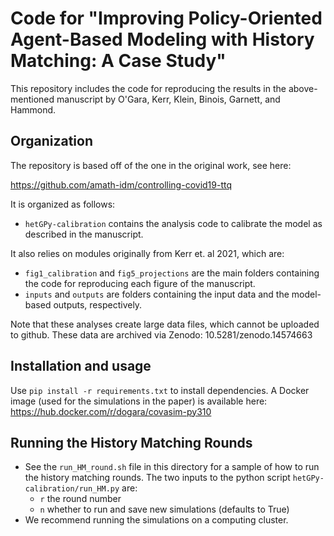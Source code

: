 # Code for "Improving Policy-Oriented Agent-Based Modeling with History Matching: A Case Study"

This repository includes the code for reproducing the results in the above-mentioned manuscript by O'Gara, Kerr, Klein, Binois, Garnett, and Hammond.


## Organization

The repository is based off of the one in the original work, see here:

https://github.com/amath-idm/controlling-covid19-ttq




It is organized as follows: 
- `hetGPy-calibration` contains the analysis code to calibrate the model as described in the manuscript.

It also relies on modules originally from Kerr et. al 2021, which are:

- `fig1_calibration` and `fig5_projections` are the main folders containing the code for reproducing each figure of the manuscript.
- `inputs` and `outputs` are folders containing the input data and the model-based outputs, respectively.

Note that these analyses create large data files, which cannot be uploaded to github. These data are archived via Zenodo: 10.5281/zenodo.14574663

## Installation and usage

Use `pip install -r requirements.txt` to install dependencies. A Docker image (used for the simulations in the paper) is available here:
https://hub.docker.com/r/dogara/covasim-py310


## Running the History Matching Rounds

- See the `run_HM_round.sh` file in this directory for a sample of how to run the history matching rounds. The two inputs to the python script `hetGPy-calibration/run_HM.py` are:
    - `r` the round number
    - `n` whether to run and save new simulations (defaults to True)
- We recommend running the simulations on a computing cluster.




